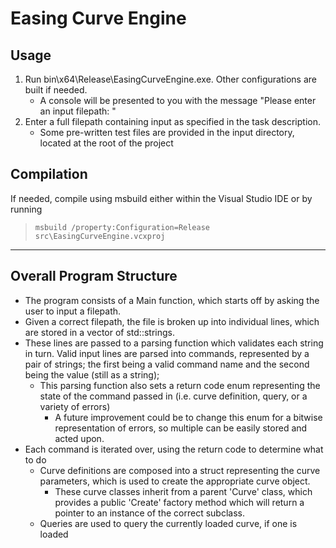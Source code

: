 # Easing Curve Engine

## Usage
1. Run bin\x64\Release\EasingCurveEngine.exe. Other configurations are built if needed.
    * A console will be presented to you with the message "Please enter an input filepath: "
2. Enter a full filepath containing input as specified in the task description.
    * Some pre-written test files are provided in the input directory, located at the root of the project

## Compilation
If needed, compile using msbuild either within the Visual Studio IDE or by running 
> `msbuild /property:Configuration=Release src\EasingCurveEngine.vcxproj`

---
## Overall Program Structure
* The program consists of a Main function, which starts off by asking the user to input a filepath.
*  Given a correct filepath, the file is broken up into individual lines, which are stored in a vector of std::strings.
*  These lines are passed to a parsing function which validates each string in turn. Valid input lines are parsed into commands, represented by a pair of strings; the first being a valid command name and the second being the value (still as a string);
   *  This parsing function also sets a return code enum representing the state of the command passed in (i.e. curve definition, query, or a variety of errors)
      *  A future improvement could be to change this enum for a bitwise representation of errors, so multiple can be easily stored and acted upon.
*  Each command is iterated over, using the return code to determine what to do
   *  Curve definitions are composed into a struct representing the curve parameters, which is used to create the appropriate curve object. 
      *  These curve classes inherit from a parent 'Curve' class, which provides a public 'Create' factory method which will return a pointer to an instance of the correct subclass.
   *  Queries are used to query the currently loaded curve, if one is loaded